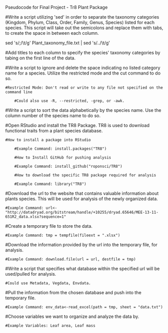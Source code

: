 Pseudocode for Final Project - Tr8 Plant Package

#Write a script utilizing 'sed' in order to separate the taxonomy categories (Kingdom, Phylum, Class, Order, Family, Genus, Species) listed for each species. This script will take out the semicolons and replace them with tabs, to create the space in between each column.

sed 's/;/\t/g' Plant_taxonomy_file.txt | sed 's/\.\./\t/g'


#Add titles to each column to specify the species' taxonomy categories by tabing on the first line of the data.

#Write a script to ignore and delete the space indicating no listed category name for a species. Utilize the restricted mode and the cut command to do so.

	#Restricted Mode: Don't read or write to any file not specified on the command line

		#Could also use -R, --restricted, -grep, or -awk.

#Write a script to sort the data alphabetically by the species name. Use the column number of the species name to do so.


#Open RStudio and install the TR8 Package. TR8 is used to download functional traits from a plant species database.

	#How to install a package into RStudio

		#Example Command: install.packages("TR8")

        #How to Install GitHub for pushing analysis

		#Example Command: install_github("roponsci/TR8")

        #How to download the specific TR8 package required for analysis

		#Example Command: library("TR8")

#Download the url to the website that contains valuable information about plants species. This will be used for analysis of the newly organized data.

	#Example Command: url<-"http://datadryad.org/bitstream/handle/+10255/dryad.65646/MEE-13-11-651R2_data.xlsx?sequence=1"

#Create a temporary file to store the data.

	#Example Command: tmp = tempfile(fileext = ".xlsx")

#Download the information provided by the url into the temporary file, for analysis.

	#Example Command: download.file(url = url, destfile = tmp)

#Write a script that specifies what database within the specified url will be used/pulled for analysis.

	#Could use Metadata, Vegdata, Envdata.

#Pull the information from the chosen database and push into the temporary file.

	#Example Command: env_data<-read_excel(path = tmp, sheet = "data.txt")       

#Choose variables we want to organize and analyze the data by.

	#Example Variables: Leaf area, Leaf mass

